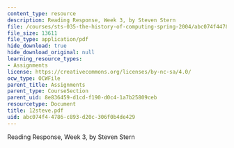 ```yaml
---
content_type: resource
description: Reading Response, Week 3, by Steven Stern
file: /courses/sts-035-the-history-of-computing-spring-2004/abc074f44786c893d20c306f0b4de429_12steve.pdf
file_size: 13611
file_type: application/pdf
hide_download: true
hide_download_original: null
learning_resource_types:
- Assignments
license: https://creativecommons.org/licenses/by-nc-sa/4.0/
ocw_type: OCWFile
parent_title: Assignments
parent_type: CourseSection
parent_uid: 8e836459-d1cd-f190-d0c4-1a7b25809ceb
resourcetype: Document
title: 12steve.pdf
uid: abc074f4-4786-c893-d20c-306f0b4de429
---
```

Reading Response, Week 3, by Steven Stern